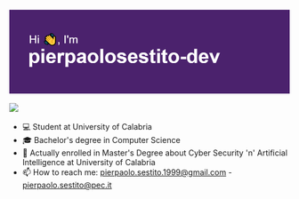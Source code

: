 <p align="center">
<img src="https://github.com/pierpaolosestito-dev/pierpaolosestito-dev/blob/main/header2.png"/>
</p>

![](https://komarev.com/ghpvc/?username=your-github-username&color=blueviolet)

- 💻 Student at University of Calabria 
- 🎓 Bachelor's degree in Computer Science 
- 🦠 Actually enrolled in Master's Degree about Cyber Security 'n' Artificial Intelligence  at University of Calabria  
- 📫 How to reach me: pierpaolo.sestito.1999@gmail.com - pierpaolo.sestito@pec.it


